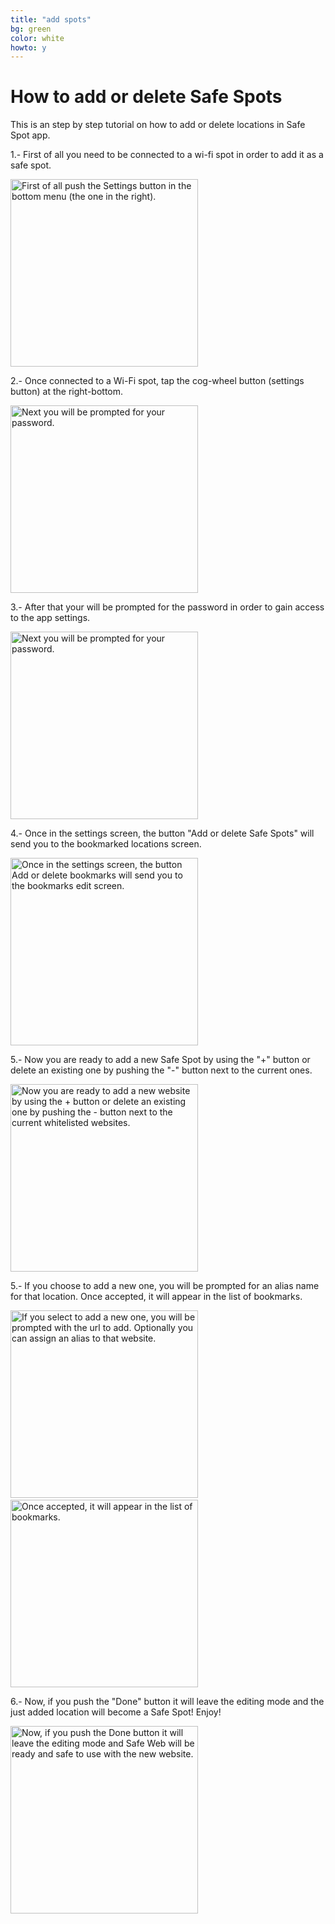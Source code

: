```yaml
---
title: "add spots"
bg: green
color: white
howto: y
---
```


# How to add or delete Safe Spots

This is an step by step tutorial on how to add or delete locations in Safe Spot app.

1.- First of all you need to be connected to a wi-fi spot in order to add it as a safe spot.

<img src="/img/howto/how-to-s1_framed.png" alt="First of all push the Settings button in the bottom menu (the one in the right)." title="How to add bookmarks tutorial step 1" width="300" />

2.- Once connected to a Wi-Fi spot, tap the cog-wheel button (settings button) at the right-bottom.

<img src="/img/howto/how-to-s2_framed.png" alt="Next you will be prompted for your password." title="How to add bookmarks tutorial step 2" width="300" />

3.- After that your will be prompted for the password in order to gain access to the app settings. 

<img src="/img/howto/how-to-s3_framed.png" alt="Next you will be prompted for your password." title="How to add bookmarks tutorial step 2" width="300" />

4.- Once in the settings screen, the button "Add or delete Safe Spots" will send you to the bookmarked locations screen.

<img src="/img/howto/how-to-s4_framed.png" alt="Once in the settings screen, the button Add or delete bookmarks will send you to the bookmarks edit screen." title="How to add bookmarks tutorial step 3" width="300" />

5.- Now you are ready to add a new Safe Spot by using the "+" button or delete an existing one by pushing the "-" button next to the current ones.

<img src="/img/howto/how-to-s5_framed.png" alt="Now you are ready to add a new website by using the + button or delete an existing one by pushing the - button next to the current whitelisted websites." title="How to add bookmarks tutorial step 4" width="300" />

5.- If you choose to add a new one, you will be prompted for an alias name for that location. Once accepted, it will appear in the list of bookmarks.

<img src="/img/howto/how-to-s6_framed.png" alt="If you select to add a new one, you will be prompted with the url to add. Optionally you can assign an alias to that website." title="How to add bookmarks tutorial step 5" width="300" />
&nbsp;
<img src="/img/howto/how-to-s7_framed.png" alt="Once accepted, it will appear in the list of bookmarks." title="How to add bookmarks tutorial step 5" width="300" />

6.- Now, if you push the "Done" button it will leave the editing mode and the just added location will become a Safe Spot! Enjoy!

<img src="/img/howto/how-to-s8_framed.png" alt="Now, if you push the Done button it will leave the editing mode and Safe Web will be ready and safe to use with the new website." title="How to add bookmarks tutorial step 6" width="300" />
